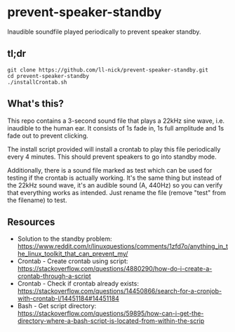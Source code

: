 # prevent-speaker-standby
Inaudible soundfile played periodically to prevent speaker standby.

## tl;dr

```
git clone https://github.com/ll-nick/prevent-speaker-standby.git
cd prevent-speaker-standby
./installCrontab.sh
```

## What's this?

This repo contains a 3-second sound file that plays a 22kHz sine wave, i.e. inaudible to the human ear.
It consists of 1s fade in, 1s full amplitude and 1s fade out to prevent clicking.

The install script provided will install a crontab to play this file periodically every 4 minutes.
This should prevent speakers to go into standby mode.

Additionally, there is a sound file marked as test which can be used for testing if the crontab is actually working.
It's the same thing but instead of the 22kHz sound wave, it's an audible sound (A, 440Hz) so you can verify that everything works as intended.
Just rename the file (remove "test" from the filename) to test.

## Resources

- Solution to the standby problem: https://www.reddit.com/r/linuxquestions/comments/1zfd7o/anything_in_the_linux_toolkit_that_can_prevent_my/
- Crontab - Create crontab using script: https://stackoverflow.com/questions/4880290/how-do-i-create-a-crontab-through-a-script
- Crontab - Check if crontab already exists: https://stackoverflow.com/questions/14450866/search-for-a-cronjob-with-crontab-l/14451184#14451184
- Bash - Get script directory: https://stackoverflow.com/questions/59895/how-can-i-get-the-directory-where-a-bash-script-is-located-from-within-the-scrip
